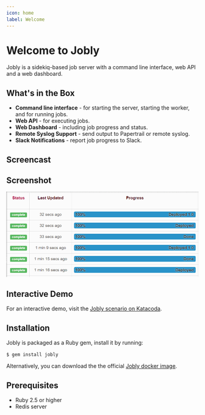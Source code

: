 ```yaml
---
icon: home
label: Welcome
---
```


# Welcome to Jobly

Jobly is a sidekiq-based job server with a command line interface, web API
and a web dashboard.

## What's in the Box

* **Command line interface** - for starting the server, starting the worker,
  and for running jobs.
* **Web API** - for executing jobs.
* **Web Dashboard** - including job progress and status.
* **Remote Syslog Support** - send output to Papertrail or remote syslog.
* **Slack Notifications** - report job progress to Slack.

## Screencast

<object data="/assets/cast.svg" style='width:100%'></object>

## Screenshot

![](/assets/screen.gif)

## Interactive Demo

For an interactive demo, visit the
[Jobly scenario on Katacoda](https://www.katacoda.com/dannyb/scenarios/jobly).


## Installation

Jobly is packaged as a Ruby gem, install it by running:

```text
$ gem install jobly
```

Alternatively, you can download the the official
[Jobly docker image](https://github.com/dannyben/docker-jobly).

## Prerequisites

- Ruby 2.5 or higher
- Redis server
